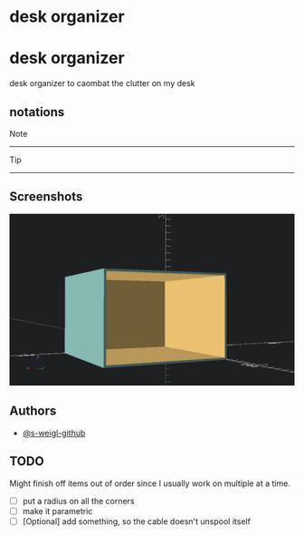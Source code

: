 # desk organizer

# desk organizer

desk organizer to caombat the clutter on my desk

## notations
> [!NOTE]
> ---

> [!TIP]
> ---

## Screenshots
<!-- screenshots created with openscad -->

![App Screenshot](organizer_28092025.png)

## Authors

- [@s-weigl-github](https://github.com/s-weigl-github)

## TODO

Might finish off items out of order since I usually work on multiple at a time.

- [ ] put a radius on all the corners
- [ ] make it parametric
- [ ] \[Optional] add something, so the cable doesn't unspool itself